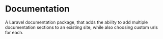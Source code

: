 # Documentation

A Laravel documentation package, that adds the ability to add multiple
documentation sections to an existing site, while also choosing custom urls for
each.
